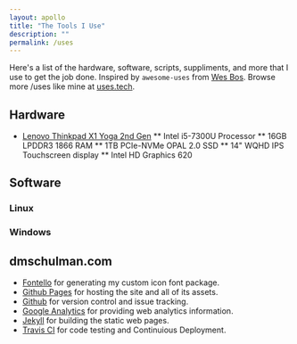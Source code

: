 ```yaml
---
layout: apollo
title: "The Tools I Use"
description: ""
permalink: /uses
---
```


Here's a list of the hardware, software, scripts, suppliments, and more that I use to get the job done. Inspired by `awesome-uses` from [Wes Bos](https://github.com/wesbos/awesome-uses). Browse more /uses like mine at [uses.tech](https://uses.tech/).

## Hardware

* [Lenovo Thinkpad X1 Yoga 2nd Gen](https://www.lenovo.com/us/en/laptops/thinkpad/thinkpad-yoga/Thinkpad-X1-Yoga-2nd-Gen/p/22TP2TXX12Y)
** Intel i5-7300U Processor
** 16GB LPDDR3 1866 RAM
** 1TB PCIe-NVMe OPAL 2.0 SSD
** 14" WQHD IPS Touchscreen display
** Intel HD Graphics 620

## Software
### Linux
### Windows

## dmschulman.com

* [Fontello](http://fontello.com/) for generating my custom icon font package.
* [Github Pages](https://pages.github.com/) for hosting the site and all of its assets.
* [Github](https://github.com/) for version control and issue tracking.
* [Google Analytics](https://analytics.google.com/analytics/web/) for providing web analytics information.
* [Jekyll](https://jekyllrb.com/) for building the static web pages.
* [Travis CI](https://travis-ci.org/) for code testing and Continuious Deployment.
